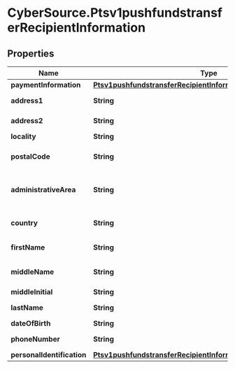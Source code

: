 # CyberSource.Ptsv1pushfundstransferRecipientInformation

## Properties
Name | Type | Description | Notes
------------ | ------------- | ------------- | -------------
**paymentInformation** | [**Ptsv1pushfundstransferRecipientInformationPaymentInformation**](Ptsv1pushfundstransferRecipientInformationPaymentInformation.md) |  | [optional] 
**address1** | **String** | First line of the recipient&#39;s address.  Required for Mastercard Send. This field is not supported for Visa Platform Connect.  | [optional] 
**address2** | **String** | Second line of the recipient&#39;s address  Optional for Mastercard Send. This field is not supported for Visa Platform Connect.  | [optional] 
**locality** | **String** | Recipient city.  Required for Mastercard Send.  | [optional] 
**postalCode** | **String** | Recipient postal code.  For USA, this must be a valid value of 5 digits or 5 digits hyphen 4 digits, for example &#39;63368&#39;, &#39;63368-5555&#39;. For other regions, this can be alphanumeric, length 1-10.  Mastercard Send: Required for recipients in Canada and Canadian issued cards.  | [optional] 
**administrativeArea** | **String** | The recipient&#39;s province, state or territory. Conditional, required if recipient&#39;s country is USA or CAN. Must be an ISO 3166-2 uppercase alpha 2 or 3 character country subdivision code. For example, Missouri is MO.  Required only for FDCCompass.  This field is not supported for Visa Platform Connect.  | [optional] 
**country** | **String** | Recipient country code. Use the ISO Standard Alpha Country Codes.  https://developer.cybersource.com/library/documentation/sbc/quickref/countries_alpha_list.pdf  Required for Mastercard Send.  | [optional] 
**firstName** | **String** | First name of recipient.  Visa Platform Connect (14) Chase Paymentech (30) Mastercard Send (40)  This field is required for Mastercard Send.  | [optional] 
**middleName** | **String** | Sender’s middle name. This field is a passthrough, which means that CyberSource does not verify the value or modify it in any way before sending it to the processor. If the field is not required for the transaction, CyberSource does not forward it to the processor.  | [optional] 
**middleInitial** | **String** | Middle Initial of recipient.  This field is supported by FDC Compass.  | [optional] 
**lastName** | **String** | Last name of recipient.  Visa Platform Connect (14) Paymentech (30) Mastercard Send (40)  This field is required for Mastercard Send.  | [optional] 
**dateOfBirth** | **String** | Recipient date of birth in YYYYMMDD format.  | [optional] 
**phoneNumber** | **String** | Recipient phone number.  This field is supported by FDC Compass.  Mastercard Send: Max length is 15 with no dashes or spaces.  | [optional] 
**personalIdentification** | [**Ptsv1pushfundstransferRecipientInformationPersonalIdentification**](Ptsv1pushfundstransferRecipientInformationPersonalIdentification.md) |  | [optional] 


